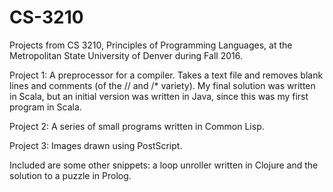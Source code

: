 # CS-3210
Projects from CS 3210, Principles of Programming Languages, at the Metropolitan State University of Denver during Fall 2016.

Project 1: A preprocessor for a compiler. Takes a text file and removes blank lines and comments (of the // and /* variety).
           My final solution was written in Scala, but an initial version was written in Java, since this was my first program
           in Scala.

Project 2: A series of small programs written in Common Lisp.

Project 3: Images drawn using PostScript.

Included are some other snippets: a loop unroller written in Clojure and the solution to a puzzle in Prolog.
